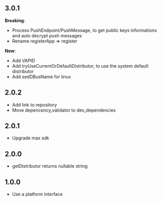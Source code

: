 ## 3.0.1

**Breaking**:
* Process PushEndpoint/PushMessage, to get public keys informations and auto decrypt push messages
* Rename registerApp => register

**New**:
* Add VAPID
* Add tryUseCurrentOrDefaultDistributor, to use the system default distributor
* Add sedDBusName for linux

## 2.0.2
* Add link to repository
* Move depencency\_validator to dev\_dependencies

## 2.0.1
* Upgrade max sdk

## 2.0.0
* getDistributor returns nullable string

## 1.0.0
* Use a platform interface

